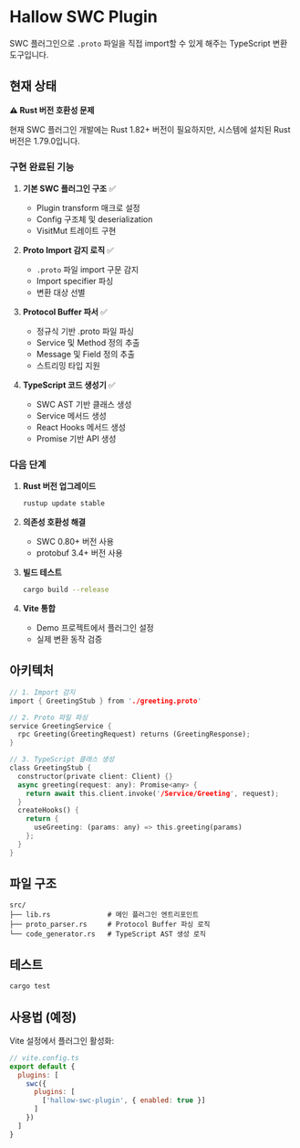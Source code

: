 # Hallow SWC Plugin

SWC 플러그인으로 `.proto` 파일을 직접 import할 수 있게 해주는 TypeScript 변환 도구입니다.

## 현재 상태

**⚠️ Rust 버전 호환성 문제**

현재 SWC 플러그인 개발에는 Rust 1.82+ 버전이 필요하지만, 시스템에 설치된 Rust 버전은 1.79.0입니다.

### 구현 완료된 기능

1. **기본 SWC 플러그인 구조** ✅
   - Plugin transform 매크로 설정
   - Config 구조체 및 deserialization
   - VisitMut 트레이트 구현

2. **Proto Import 감지 로직** ✅
   - `.proto` 파일 import 구문 감지
   - Import specifier 파싱
   - 변환 대상 선별

3. **Protocol Buffer 파서** ✅
   - 정규식 기반 .proto 파일 파싱
   - Service 및 Method 정의 추출
   - Message 및 Field 정의 추출
   - 스트리밍 타입 지원

4. **TypeScript 코드 생성기** ✅
   - SWC AST 기반 클래스 생성
   - Service 메서드 생성
   - React Hooks 메서드 생성
   - Promise 기반 API 생성

### 다음 단계

1. **Rust 버전 업그레이드**
   ```bash
   rustup update stable
   ```

2. **의존성 호환성 해결**
   - SWC 0.80+ 버전 사용
   - protobuf 3.4+ 버전 사용

3. **빌드 테스트**
   ```bash
   cargo build --release
   ```

4. **Vite 통합**
   - Demo 프로젝트에서 플러그인 설정
   - 실제 변환 동작 검증

## 아키텍처

```rust
// 1. Import 감지
import { GreetingStub } from './greeting.proto'

// 2. Proto 파일 파싱
service GreetingService {
  rpc Greeting(GreetingRequest) returns (GreetingResponse);
}

// 3. TypeScript 클래스 생성
class GreetingStub {
  constructor(private client: Client) {}
  async greeting(request: any): Promise<any> {
    return await this.client.invoke('/Service/Greeting', request);
  }
  createHooks() {
    return {
      useGreeting: (params: any) => this.greeting(params)
    };
  }
}
```

## 파일 구조

```
src/
├── lib.rs              # 메인 플러그인 엔트리포인트
├── proto_parser.rs     # Protocol Buffer 파싱 로직
└── code_generator.rs   # TypeScript AST 생성 로직
```

## 테스트

```bash
cargo test
```

## 사용법 (예정)

Vite 설정에서 플러그인 활성화:

```javascript
// vite.config.ts
export default {
  plugins: [
    swc({
      plugins: [
        ['hallow-swc-plugin', { enabled: true }]
      ]
    })
  ]
}
```